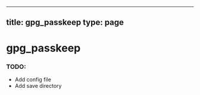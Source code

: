 
---
title: gpg_passkeep
type: page
---
# gpg_passkeep

### TODO:
- Add config file
- Add save directory
